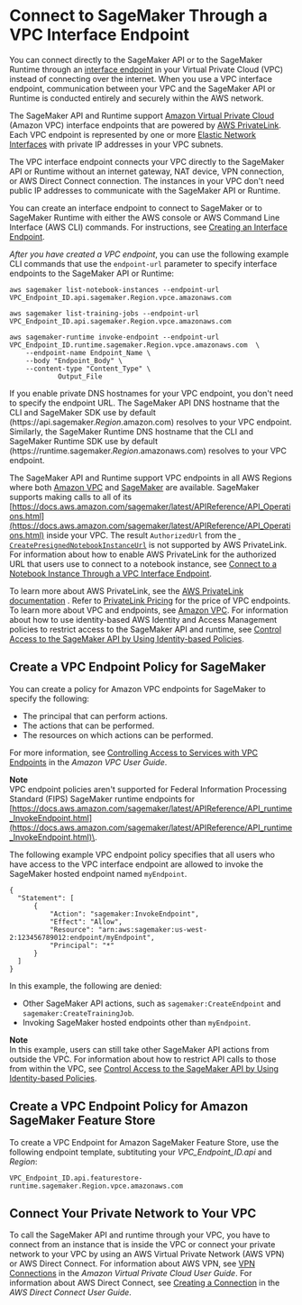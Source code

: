 # Connect to SageMaker Through a VPC Interface Endpoint<a name="interface-vpc-endpoint"></a>

You can connect directly to the SageMaker API or to the SageMaker Runtime through an [interface endpoint](https://docs.aws.amazon.com/AmazonVPC/latest/UserGuide/vpce-interface.html) in your Virtual Private Cloud \(VPC\) instead of connecting over the internet\. When you use a VPC interface endpoint, communication between your VPC and the SageMaker API or Runtime is conducted entirely and securely within the AWS network\. 

The SageMaker API and Runtime support [Amazon Virtual Private Cloud](https://docs.aws.amazon.com/AmazonVPC/latest/UserGuide/VPC_Introduction.html) \(Amazon VPC\) interface endpoints that are powered by [AWS PrivateLink](https://docs.aws.amazon.com/AmazonVPC/latest/UserGuide/VPC_Introduction.html#what-is-privatelink)\. Each VPC endpoint is represented by one or more [Elastic Network Interfaces](https://docs.aws.amazon.com/AWSEC2/latest/UserGuide/using-eni.html) with private IP addresses in your VPC subnets\.

The VPC interface endpoint connects your VPC directly to the SageMaker API or Runtime without an internet gateway, NAT device, VPN connection, or AWS Direct Connect connection\. The instances in your VPC don't need public IP addresses to communicate with the SageMaker API or Runtime\.

You can create an interface endpoint to connect to SageMaker or to SageMaker Runtime with either the AWS console or AWS Command Line Interface \(AWS CLI\) commands\. For instructions, see [Creating an Interface Endpoint](https://docs.aws.amazon.com/AmazonVPC/latest/UserGuide/vpce-interface.html#create-interface-endpoint)\.

*After you have created a VPC endpoint*, you can use the following example CLI commands that use the `endpoint-url` parameter to specify interface endpoints to the SageMaker API or Runtime:

```
aws sagemaker list-notebook-instances --endpoint-url VPC_Endpoint_ID.api.sagemaker.Region.vpce.amazonaws.com

aws sagemaker list-training-jobs --endpoint-url VPC_Endpoint_ID.api.sagemaker.Region.vpce.amazonaws.com

aws sagemaker-runtime invoke-endpoint --endpoint-url VPC_Endpoint_ID.runtime.sagemaker.Region.vpce.amazonaws.com  \
    --endpoint-name Endpoint_Name \
    --body "Endpoint_Body" \
    --content-type "Content_Type" \
            Output_File
```

If you enable private DNS hostnames for your VPC endpoint, you don't need to specify the endpoint URL\. The SageMaker API DNS hostname that the CLI and SageMaker SDK use by default \(https://api\.sagemaker\.*Region*\.amazon\.com\) resolves to your VPC endpoint\. Similarly, the SageMaker Runtime DNS hostname that the CLI and SageMaker Runtime SDK use by default \(https://runtime\.sagemaker\.*Region*\.amazonaws\.com\) resolves to your VPC endpoint\.

The SageMaker API and Runtime support VPC endpoints in all AWS Regions where both [Amazon VPC](https://docs.aws.amazon.com/general/latest/gr/rande.html#vpc_region) and [SageMaker](https://docs.aws.amazon.com/general/latest/gr/rande.html#sagemaker_region) are available\. SageMaker supports making calls to all of its [https://docs.aws.amazon.com/sagemaker/latest/APIReference/API_Operations.html](https://docs.aws.amazon.com/sagemaker/latest/APIReference/API_Operations.html) inside your VPC\. The result `AuthorizedUrl` from the [  `CreatePresignedNotebookInstanceUrl`](https://docs.aws.amazon.com/sagemaker/latest/APIReference/API_CreatePresignedNotebookInstanceUrl.html) is not supported by AWS PrivateLink\. For information about how to enable AWS PrivateLink for the authorized URL that users use to connect to a notebook instance, see [Connect to a Notebook Instance Through a VPC Interface Endpoint](notebook-interface-endpoint.md)\.

To learn more about AWS PrivateLink, see the [AWS PrivateLink documentation](https://docs.aws.amazon.com/AmazonVPC/latest/UserGuide/VPC_Introduction.html#what-is-privatelink) \. Refer to [PrivateLink Pricing](https://aws.amazon.com/privatelink/pricing/) for the price of VPC endpoints\. To learn more about VPC and endpoints, see [Amazon VPC](https://aws.amazon.com/vpc/)\. For information about how to use identity\-based AWS Identity and Access Management policies to restrict access to the SageMaker API and runtime, see [Control Access to the SageMaker API by Using Identity\-based Policies](security_iam_id-based-policy-examples.md#api-access-policy)\.

## Create a VPC Endpoint Policy for SageMaker<a name="api-private-link-policy"></a>

You can create a policy for Amazon VPC endpoints for SageMaker to specify the following:
+ The principal that can perform actions\.
+ The actions that can be performed\.
+ The resources on which actions can be performed\.

For more information, see [Controlling Access to Services with VPC Endpoints](https://docs.aws.amazon.com/vpc/latest/userguide/vpc-endpoints-access.html) in the *Amazon VPC User Guide*\.

**Note**  
VPC endpoint policies aren't supported for Federal Information Processing Standard \(FIPS\) SageMaker runtime endpoints for [https://docs.aws.amazon.com/sagemaker/latest/APIReference/API_runtime_InvokeEndpoint.html](https://docs.aws.amazon.com/sagemaker/latest/APIReference/API_runtime_InvokeEndpoint.html)\.

The following example VPC endpoint policy specifies that all users who have access to the VPC interface endpoint are allowed to invoke the SageMaker hosted endpoint named `myEndpoint`\.

```
{
  "Statement": [
      {
          "Action": "sagemaker:InvokeEndpoint",
          "Effect": "Allow",
          "Resource": "arn:aws:sagemaker:us-west-2:123456789012:endpoint/myEndpoint",
          "Principal": "*"
      }
  ]
}
```

In this example, the following are denied:
+ Other SageMaker API actions, such as `sagemaker:CreateEndpoint` and `sagemaker:CreateTrainingJob`\.
+ Invoking SageMaker hosted endpoints other than `myEndpoint`\.

**Note**  
In this example, users can still take other SageMaker API actions from outside the VPC\. For information about how to restrict API calls to those from within the VPC, see [Control Access to the SageMaker API by Using Identity\-based Policies](security_iam_id-based-policy-examples.md#api-access-policy)\.

## Create a VPC Endpoint Policy for Amazon SageMaker Feature Store<a name="api-private-link-feature-store"></a>

 To create a VPC Endpoint for Amazon SageMaker Feature Store, use the following endpoint template, subtituting your *VPC\_Endpoint\_ID\.api* and *Region*:

`VPC_Endpoint_ID.api.featurestore-runtime.sagemaker.Region.vpce.amazonaws.com`



## Connect Your Private Network to Your VPC<a name="notebook-private-link-vpn"></a>

To call the SageMaker API and runtime through your VPC, you have to connect from an instance that is inside the VPC or connect your private network to your VPC by using an AWS Virtual Private Network \(AWS VPN\) or AWS Direct Connect\. For information about AWS VPN, see [VPN Connections](https://docs.aws.amazon.com/vpc/latest/userguide/vpn-connections.html) in the *Amazon Virtual Private Cloud User Guide*\. For information about AWS Direct Connect, see [Creating a Connection](https://docs.aws.amazon.com/directconnect/latest/UserGuide/create-connection.html) in the *AWS Direct Connect User Guide*\.